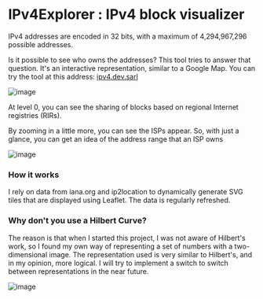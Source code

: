 # IPv4Explorer : IPv4 block visualizer

IPv4 addresses are encoded in 32 bits, with a maximum of 4,294,967,296 possible addresses.

Is it possible to see who owns the addresses? This tool tries to answer that question. It's an interactive representation, similar to a Google Map. You can try the tool at this address: [ipv4.dev.sarl](http://ipv4.dev.sarl/)

![image](https://user-images.githubusercontent.com/10708817/220412250-5046068b-ee88-480c-86c1-fb7b10ea17e3.png)


At level 0, you can see the sharing of blocks based on regional Internet registries (RIRs). 

By zooming in a little more, you can see the ISPs appear. So, with just a glance, you can get an idea of the address range that an ISP owns

![image](https://user-images.githubusercontent.com/10708817/220412579-70dae992-893d-471f-8a50-af0c1c580aec.png)

### How it works
I rely on data from iana.org and ip2location to dynamically generate SVG tiles that are displayed using Leaflet. The data is regularly refreshed.

### Why don't you use a Hilbert Curve?
The reason is that when I started this project, I was not aware of Hilbert's work, so I found my own way of representing a set of numbers with a two-dimensional image. The representation used is very similar to Hilbert's, and in my opinion, more logical. I will try to implement a switch to switch between representations in the near future.

![image](https://user-images.githubusercontent.com/10708817/220417773-6a1b2e16-c3be-414e-a851-90de88f21273.png)
